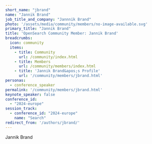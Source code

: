 ```yaml
---
short_name: "jbrand"
name: "Jannik Brand"
job_title_and_company: "Jannnik Brand"
photo: '/assets/media/community/members/no-image-available.svg'
primary_title: "Jannik Brand"
title: 'OpenSearch Community Member: Jannik Brand'
breadcrumbs:
  icon: community
  items:
    - title: Community
      url: /community/index.html
    - title: Members
      url: /community/members/index.html
    - title: 'Jannik Brand&apos;s Profile'
      url: '/community/members/jbrand.html'
personas:
  - conference_speaker
permalink: '/community/members/jbrand.html'
keynote_speaker: false
conference_id: 
  - "2024-europe"
session_track: 
  - conference_id: "2024-europe"
    name: "Search"
redirect_from: '/authors/jbrand/'
---
```


Jannik Brand